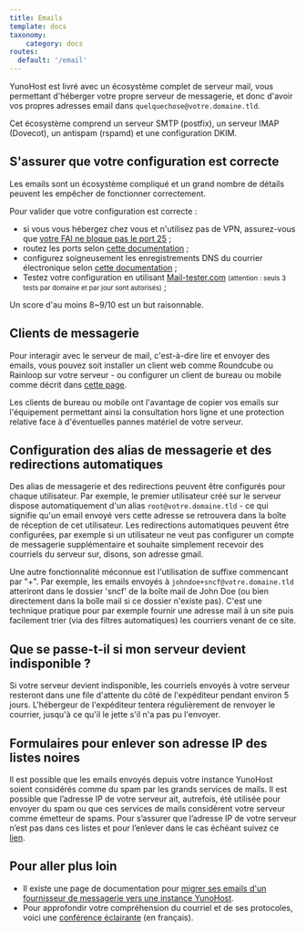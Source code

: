 ```yaml
---
title: Emails
template: docs
taxonomy:
    category: docs
routes:
  default: '/email'
---
```


YunoHost est livré avec un écosystème complet de serveur mail, vous permettant d'héberger votre propre serveur de messagerie, et donc d'avoir vos propres adresses email dans `quelquechose@votre.domaine.tld`.

Cet écosystème comprend un serveur SMTP (postfix), un serveur IMAP (Dovecot), un antispam (rspamd) et une configuration DKIM.

## S'assurer que votre configuration est correcte

Les emails sont un écosystème compliqué et un grand nombre de détails peuvent les empêcher de fonctionner correctement.

Pour valider que votre configuration est correcte :
- si vous vous hébergez chez vous et n'utilisez pas de VPN, assurez-vous que [votre FAI ne bloque pas le port 25](/isp) ;
- routez les ports selon [cette documentation](/isp_box_config) ;
- configurez soigneusement les enregistrements DNS du courrier électronique selon [cette documentation](/dns_config) ;
- Testez votre configuration en utilisant [Mail-tester.com](https://mail-tester.com) <small>(attention : seuls 3 tests par domaine et par jour sont autorisés)</small> ;

Un score d'au moins 8~9/10 est un but raisonnable.

## Clients de messagerie

Pour interagir avec le serveur de mail, c'est-à-dire lire et envoyer des emails, vous pouvez soit installer un client web comme Roundcube ou Rainloop sur votre serveur - ou configurer un client de bureau ou mobile comme décrit dans [cette page](/email_configure_client).

Les clients de bureau ou mobile ont l'avantage de copier vos emails sur l'équipement permettant ainsi la consultation hors ligne et une protection relative face à d'éventuelles pannes matériel de votre serveur.

## Configuration des alias de messagerie et des redirections automatiques

Des alias de messagerie et des redirections peuvent être configurés pour chaque utilisateur. Par exemple, le premier utilisateur créé sur le serveur dispose automatiquement d'un alias `root@votre.domaine.tld` - ce qui signifie qu'un email envoyé vers cette adresse se retrouvera dans la boîte de réception de cet utilisateur. Les redirections automatiques peuvent être configurées, par exemple si un utilisateur ne veut pas configurer un compte de messagerie supplémentaire et souhaite simplement recevoir des courriels du serveur sur, disons, son adresse gmail.

Une autre fonctionnalité méconnue est l'utilisation de suffixe commencant par "+". Par exemple, les emails envoyés à `johndoe+sncf@votre.domaine.tld` atteriront dans le dossier 'sncf' de la boîte mail de John Doe (ou bien directement dans la boîle mail si ce dossier n'existe pas). C'est une technique pratique pour par exemple fournir une adresse mail à un site puis facilement trier (via des filtres automatiques) les courriers venant de ce site.

## Que se passe-t-il si mon serveur devient indisponible ?

Si votre serveur devient indisponible, les courriels envoyés à votre serveur resteront dans une file d'attente du côté de l'expéditeur pendant environ 5 jours. L'hébergeur de l'expéditeur tentera régulièrement de renvoyer le courrier, jusqu'à ce qu'il le jette s'il n'a pas pu l'envoyer.

## Formulaires pour enlever son adresse IP des listes noires

Il est possible que les emails envoyés depuis votre instance YunoHost soient considérés comme du spam par les grands services de mails.
Il est possible que l’adresse IP de votre serveur ait, autrefois, été utilisée pour envoyer du spam ou que ces services de mails considèrent votre serveur comme émetteur de spams.
Pour s’assurer que l’adresse IP de votre serveur n’est pas dans ces listes et pour l’enlever dans le cas échéant suivez ce [lien](/blacklist_forms).


## Pour aller plus loin

- Il existe une page de documentation pour [migrer ses emails d'un fournisseur de messagerie vers une instance YunoHost](/email_migration).
- Pour approfondir votre compréhension du courriel et de ses protocoles, voici une [conférence éclairante](https://www.octopuce.fr/conference-lemail-vaste-sujet-par-benjamin-sonntag/) (en français).
